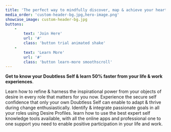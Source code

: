 ```yaml
---
title: 'The perfect way to mindfully discover, map & achieve your heartfelt goals. '
media_order: 'custom-header-bg.jpg,hero-image.png'
showcase_image: custom-header-bg.jpg
buttons:
    -
        text: 'Join Here'
        url: '#'
        class: 'button trial animated shake'
    -
        text: 'Learn More'
        url: '#'
        class: 'button learn-more smoothscroll'
---
```


**Get to know your Doubtless Self & learn 50% faster from your life & work experiences**.<br>
<p class="text-left">Learn how to refine & harness the inspirational power from your objects of desire in every role that matters for you now. Experience the secure self confidence that only your own Doubtless Self can enable to adapt & thrive during change enthusiastically. Identify & integrate passionate goals in all your roles using Desire Profiles.  learn how to use the best expert self knowledge tools available, with all the online apps and professional one to one support you need to enable positive participation in your life and work.</p>